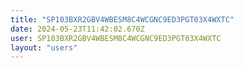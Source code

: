 ```yaml
---
title: "SP103BXR2GBV4WBESM8C4WCGNC9ED3PGT03X4WXTC"
date: 2024-05-23T11:42:02.670Z
user: SP103BXR2GBV4WBESM8C4WCGNC9ED3PGT03X4WXTC
layout: "users"
---
```

    